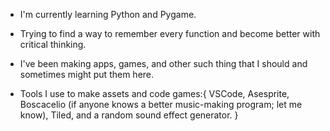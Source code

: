 - I'm currently learning Python and Pygame.
- Trying to find a way to remember every function and become better with critical thinking.
- I've been making apps, games, and other such thing that I should and sometimes might put them here.

- Tools I use to make assets and code games:{
VSCode,
Asesprite,
Boscacelio (if anyone knows a better music-making program; let me know),
Tiled,
and a random sound effect generator.
}

<!---
BeanBeing/BeanBeing is a ✨ special ✨ repository because its `README.md` (this file) appears on your GitHub profile.
You can click the Preview link to take a look at your changes.
--->
